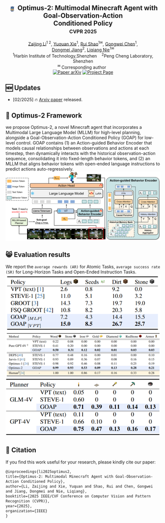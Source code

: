 <div align="center">
<h2 align="center">
   <img src="./assets/optimus2.png" style="vertical-align: middle; height: 1em; padding: 0 0.2em;"> <b>Optimus-2: Multimodal Minecraft Agent with Goal-Observation-Action
     <br />  Conditioned Policy
   <br /> <font size=3>CVPR 2025 </font></b> 
</h2>
<div>
<a target="_blank" href="https://scholar.google.com/citations?user=TDBF2UoAAAAJ&hl=en&oi=ao">Zaijing&#160;Li</a><sup>1 2</sup>,
<a target="_blank" href="https://scholar.google.com/citations?user=KO77A2oAAAAJ&hl=en">Yuquan&#160;Xie</a><sup>1</sup>,
<a target="_blank" href="https://scholar.google.com/citations?user=9Vc--XsAAAAJ&hl=en&oi=ao">Rui&#160;Shao</a><sup>1&#9993</sup>,
<a target="_blank" href="https://scholar.google.com/citations?user=Mpg0w3cAAAAJ&hl=en&oi=ao">Gongwei&#160;Chen</a><sup>1</sup>,
<br>
<a target="_blank" href="https://scholar.google.com/citations?hl=en&user=Awsue7sAAAAJ">Dongmei&#160;Jiang</a><sup>2</sup>,
 <a target="_blank" href="https://scholar.google.com/citations?hl=en&user=yywVMhUAAAAJ">Liqiang&#160;Nie</a><sup>1&#9993</sup>
</div>
<sup>1</sup>Harbin Institute of Technology,Shenzhen&#160&#160&#160</span>
<sup>2</sup>Peng Cheng Laboratory, Shenzhen</span>
<br />
<sup>&#9993&#160;</sup>Corresponding author&#160;&#160;</span>
<br/>
<div align="center">
    <a href="https://arxiv.org/abs/2502.19902" target="_blank">
    <img src="https://img.shields.io/badge/Paper-arXiv-deepgreen" alt="Paper arXiv"></a>
    <a href="https://cybertronagent.github.io/Optimus-1.github.io/" target="_blank">
    <img src="https://img.shields.io/badge/Project-Optimus--1-9cf" alt="Project Page"></a>
</div>
</div>



## :new: Updates
- [02/2025] :fire: [Arxiv paper](https://arxiv.org/abs/2502.19902) released.



## :balloon: Optimus-2 Framework
we propose Optimus-2, a novel Minecraft agent that incorporates a Multimodal Large Language Model (MLLM) for high-level planning, alongside a Goal-Observation-Action Conditioned Policy (GOAP) for low-level control. GOAP contains (1) an Action-guided Behavior Encoder that models causal relationships between observations and actions at each timestep, then dynamically interacts with the historical observation-action sequence, consolidating it into fixed-length behavior tokens, and (2) an MLLM that aligns behavior tokens with open-ended language instructions to predict actions auto-regressively.
<img src="./assets/fig2.png" >

## :smile_cat: Evaluation results
We report the `average rewards (AR)` for Atomic Tasks, `average success rate (SR)` for Long-Horizon Tasks and Open-Ended Instruction Tasks.
<img src="./assets/table1.png" >
<img src="./assets/table2.png" >
<img src="./assets/table3.png" >

## :hugs: Citation

If you find this work useful for your research, please kindly cite our paper:

```
@inproceedings{li2025optimus2,
title={Optimus-2: Multimodal Minecraft Agent with Goal-Observation-Action Conditioned Policy},
author={Li, Zaijing and Xie, Yuquan and Shao, Rui and Chen, Gongwei and Jiang, Dongmei and Nie, Liqiang},
booktitle={2025 IEEE/CVF Conference on Computer Vision and Pattern Recognition (CVPR)},
year={2025},
organization={IEEE}
}
```



